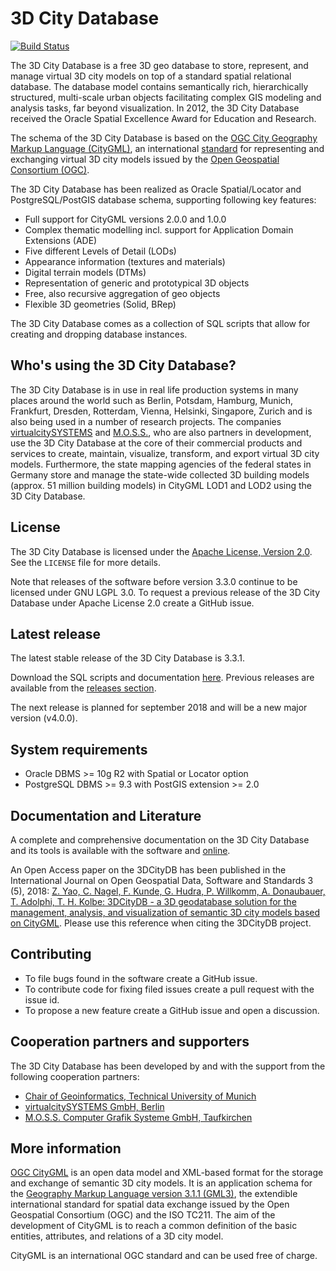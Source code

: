 3D City Database
================

[![Build Status](https://travis-ci.org/3dcitydb/3dcitydb.svg?branch=master)](https://travis-ci.org/3dcitydb/3dcitydb)

The 3D City Database is a free 3D geo database to store, represent, and manage virtual 3D city models on top of a standard spatial relational database. The database model contains semantically rich, hierarchically structured, multi-scale urban objects facilitating complex GIS modeling and analysis tasks, far beyond visualization. In 2012, the 3D City Database received the Oracle Spatial Excellence Award for Education and Research.

The schema of the 3D City Database is based on the [OGC City Geography Markup Language (CityGML)](https://www.citygml.org/), an international [standard](http://www.opengeospatial.org/standards/citygml) for representing and exchanging virtual 3D city models issued by the [Open Geospatial Consortium (OGC)](http://www.opengeospatial.org/).

The 3D City Database has been realized as Oracle Spatial/Locator and
PostgreSQL/PostGIS database schema, supporting following key features:

 * Full support for CityGML versions 2.0.0 and 1.0.0
 * Complex thematic modelling incl. support for Application Domain Extensions (ADE)
 * Five different Levels of Detail (LODs)
 * Appearance information (textures and materials)
 * Digital terrain models (DTMs)
 * Representation of generic and prototypical 3D objects
 * Free, also recursive aggregation of geo objects
 * Flexible 3D geometries (Solid, BRep)

The 3D City Database comes as a collection of SQL scripts that allow for creating and dropping database instances.

Who's using the 3D City Database?
---------------------------------

The 3D City Database is in use in real life production systems in many places around the world such as Berlin, Potsdam, Hamburg, Munich, Frankfurt, Dresden, Rotterdam, Vienna, Helsinki, Singapore, Zurich and is also being used in a number of research projects. The companies [virtualcitySYSTEMS](http://www.virtualcitysystems.de/) and [M.O.S.S.](https://www.moss.de/), who are also partners in development, use the 3D City Database at the core of their commercial products and services to create, maintain, visualize, transform, and export virtual 3D city models. Furthermore, the state mapping agencies of the federal states in Germany store and manage the state-wide collected 3D building models (approx. 51 million building models) in CityGML LOD1 and LOD2 using the 3D City Database. 

License
-------
The 3D City Database is licensed under the [Apache License, Version 2.0](http://www.apache.org/licenses/LICENSE-2.0). See the `LICENSE` file for more details.

Note that releases of the software before version 3.3.0 continue to be licensed under GNU LGPL 3.0. To request a previous release of the 3D City Database under Apache License 2.0 create a GitHub issue.

Latest release
--------------
The latest stable release of the 3D City Database is 3.3.1.

Download the SQL scripts and documentation [here](https://github.com/3dcitydb/3dcitydb/releases/download/v3.3.1/3DCityDB-3.3.1.zip). Previous releases are available from the [releases section](https://github.com/3dcitydb/3dcitydb/releases).

The next release is planned for september 2018 and will be a new major version (v4.0.0).

System requirements
-------------------
* Oracle DBMS >= 10g R2 with Spatial or Locator option
* PostgreSQL DBMS >= 9.3 with PostGIS extension >= 2.0

Documentation and Literature
----------------------------
A complete and comprehensive documentation on the 3D City Database and its tools is available with the software and [online](http://www.3dcitydb.org/3dcitydb/documentation/).

An Open Access paper on the 3DCityDB has been published in the International Journal on Open Geospatial Data, Software and Standards 3 (5), 2018: [Z. Yao, C. Nagel, F. Kunde, G. Hudra, P. Willkomm, A. Donaubauer, T. Adolphi, T. H. Kolbe: 3DCityDB - a 3D geodatabase solution for the management, analysis, and visualization of semantic 3D city models based on CityGML](https://doi.org/10.1186/s40965-018-0046-7). Please use this reference when citing the 3DCityDB project.

Contributing
------------
* To file bugs found in the software create a GitHub issue.
* To contribute code for fixing filed issues create a pull request with the issue id.
* To propose a new feature create a GitHub issue and open a discussion.

Cooperation partners and supporters
-----------------------------------

The 3D City Database has been developed by and with the support from the following cooperation partners:

* [Chair of Geoinformatics, Technical University of Munich](https://www.gis.bgu.tum.de/)
* [virtualcitySYSTEMS GmbH, Berlin](http://www.virtualcitysystems.de/)
* [M.O.S.S. Computer Grafik Systeme GmbH, Taufkirchen](http://www.moss.de/)

More information
----------------
[OGC CityGML](http://www.opengeospatial.org/standards/citygml) is an open data model and XML-based format for the storage and exchange of semantic 3D city models. It is an application schema for the [Geography Markup Language version 3.1.1 (GML3)](http://www.opengeospatial.org/standards/gml), the extendible international standard for spatial data exchange issued by the Open Geospatial Consortium (OGC) and the ISO TC211. The aim of the development of CityGML is to reach a common definition of the basic entities, attributes, and relations of a 3D city model.

CityGML is an international OGC standard and can be used free of charge.
